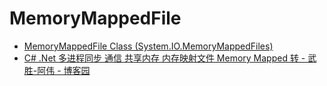 # MemoryMappedFile

- [MemoryMappedFile Class (System.IO.MemoryMappedFiles)](https://docs.microsoft.com/en-us/dotnet/api/system.io.memorymappedfiles.memorymappedfile?view=netframework-4.8)
- [C# .Net 多进程同步 通信 共享内存 内存映射文件 Memory Mapped 转 - 武胜-阿伟 - 博客园](https://www.cnblogs.com/zeroone/archive/2012/04/18/2454776.html)
